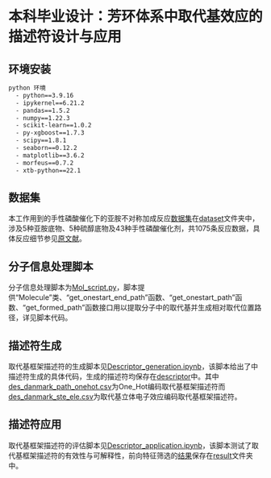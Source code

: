 
# 本科毕业设计：芳环体系中取代基效应的描述符设计与应用

## 环境安装

```bash
python 环境
  - python==3.9.16
  - ipykernel==6.21.2
  - pandas==1.5.2
  - numpy==1.22.3
  - scikit-learn==1.0.2
  - py-xgboost==1.7.3
  - scipy==1.8.1
  - seaborn==0.12.2
  - matplotlib==3.6.2
  - morfeus==0.7.2
  - xtb-python==22.1
```

## 数据集

本工作用到的手性磷酸催化下的亚胺不对称加成反应[数据集](https://github.com/ldw1453/Substituent_effect_framework/blob/main/dataset/danmark.csv)在[dataset](https://github.com/ldw1453/Substituent_effect_framework/blob/main/dataset)文件夹中，涉及5种亚胺底物、5种硫醇底物及43种手性磷酸催化剂，共1075条反应数据，具体反应细节参见[原文献](https://www.science.org/doi/10.1126/science.aau5631)。

## 分子信息处理脚本

分子信息处理脚本为[Mol_script.py](https://github.com/ldw1453/Substituent_effect_framework/blob/main/Mol_script.py)，脚本提供“Molecule”类、“get_onestart_end_path”函数、“get_onestart_path”函数、“get_formed_path”函数接口用以提取分子中的取代基并生成相对取代位置路径，详见脚本代码。

## 描述符生成

取代基框架描述符的生成脚本见[Descriptor_generation.ipynb](https://github.com/ldw1453/Substituent_effect_framework/blob/main/Descriptor_generation.ipynb)，该脚本给出了中描述符生成的具体代码，生成的描述符均保存在[descriptor](https://github.com/ldw1453/Substituent_effect_framework/tree/main/descriptor)中。其中[des_danmark_path_onehot.csv](https://github.com/ldw1453/Substituent_effect_framework/blob/main/descriptor/des_danmark_path_onehot.csv)为One_Hot编码取代基框架描述符而[des_danmark_ste_ele.csv](https://github.com/ldw1453/Substituent_effect_framework/blob/main/descriptor/des_danmark_ste_ele.csv)为取代基立体电子效应编码取代基框架描述符。

## 描述符应用

取代基框架描述符的评估脚本见[Descriptor_application.ipynb](https://github.com/ldw1453/Substituent_effect_framework/blob/main/Descriptor_application.ipynb)，该脚本测试了取代基框架描述符的有效性与可解释性，前向特征筛选的[结果](https://github.com/ldw1453/Substituent_effect_framework/blob/main/result/ste_ele_des_sel.csv)保存在[result](https://github.com/ldw1453/Substituent_effect_framework/tree/main/result)文件夹中。
